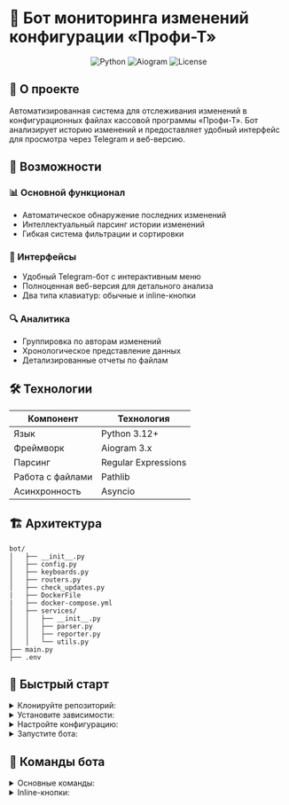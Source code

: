 # 🤖 Бот мониторинга изменений конфигурации «Профи-Т»

<p align="center">
  <img src="https://img.shields.io/badge/Python-3.12+-blue?style=for-the-badge&logo=python" alt="Python">
  <img src="https://img.shields.io/badge/Aiogram-3.x-green?style=for-the-badge" alt="Aiogram">
  <img src="https://img.shields.io/badge/License-MIT-yellow?style=for-the-badge" alt="License">
</p>

## 📌 О проекте

Автоматизированная система для отслеживания изменений в конфигурационных файлах кассовой программы «Профи-Т». Бот анализирует историю изменений и предоставляет удобный интерфейс для просмотра через Telegram и веб-версию.

## 🌟 Возможности

### 📊 Основной функционал
- Автоматическое обнаружение последних изменений
- Интеллектуальный парсинг истории изменений
- Гибкая система фильтрации и сортировки

### 📱 Интерфейсы
- Удобный Telegram-бот с интерактивным меню
- Полноценная веб-версия для детального анализа
- Два типа клавиатур: обычные и inline-кнопки

### 🔍 Аналитика
- Группировка по авторам изменений
- Хронологическое представление данных
- Детализированные отчеты по файлам

## 🛠 Технологии

<div align="center">
  
| Компонент       | Технология         |
|-----------------|--------------------|
| Язык           | Python 3.12+       |
| Фреймворк      | Aiogram 3.x        |
| Парсинг        | Regular Expressions|
| Работа с файлами | Pathlib           |
| Асинхронность  | Asyncio            |

</div>

## 🏗 Архитектура

```text
bot/
│   ├── __init__.py
│   ├── config.py
│   ├── keyboards.py
│   ├── routers.py
│   ├── check_updates.py
|   ├── DockerFile
|   ├── docker-compose.yml
│   ├── services/
│   │   ├── __init__.py
│   │   ├── parser.py
│   │   ├── reporter.py
│   │   └── utils.py
├── main.py
├── .env
```
## 🚀 Быстрый старт
<details><summary>Клонируйте репозиторий:</summary>
<br>

bash
Copy
git clone https://github.com/your-username/profi-t-monitor-bot.git
cd profi-t-monitor-bot
</details>

<details><summary>Установите зависимости:</summary><br>


bash
Copy
pip install -r requirements.txt
</details>

<details><summary>Настройте конфигурацию:</summary><br>
nano bot/config.py
</details>

<details><summary>Запустите бота:</summary><br>
python bot/main.py
</details>

## 📌 Команды бота
<details><summary>Основные команды:</summary><br>
/start	Главное меню <br><br>
/info	Информация о боте <br><br>
/check	Проверить изменения <br><br>
</details>

<details><summary>Inline-кнопки:</summary><br>

🔄 Обновить - получить свежие данные <br><br>

👤 По авторам - фильтр по разработчикам <br><br>

🌐 Веб-версия - полная история изменений <br><br>
</details>
